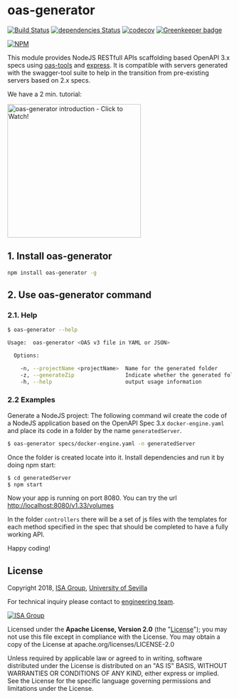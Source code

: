 # oas-generator

[![Build Status](https://travis-ci.org/isa-group/oas-generator.svg?branch=master)](https://travis-ci.org/isa-group/oas-generator)
[![dependencies Status](https://david-dm.org/isa-group/oas-generator/status.svg)](https://david-dm.org/isa-group/oas-generator)
[![codecov](https://codecov.io/gh/isa-group/oas-generator/branch/master/graph/badge.svg)](https://codecov.io/gh/isa-group/oas-generator)
[![Greenkeeper badge](https://badges.greenkeeper.io/isa-group/oas-generator.svg)](https://greenkeeper.io/)

[![NPM](https://nodei.co/npm/oas-generator.png?downloads=true&downloadRank=true&stars=true)](https://nodei.co/npm/oas-generator/)

This module provides NodeJS RESTfull APIs scaffolding based OpenAPI 3.x specs using [oas-tools](https://github.com/isa-group/oas-tools) and [express](https://github.com/expressjs/express). It is compatible with servers generated with the swagger-tool suite to help in the transition from pre-existing servers based on 2.x specs.

We have a 2 min. tutorial:

<a href="https://youtu.be/kZLSGR9DCtg" alt="oas-generator introduction - Click to Watch!"><img src="https://i.imgur.com/fcqaWCq.jpg" align="center" width="300" alt="oas-generator introduction - Click to Watch!"></a>


## 1\. Install oas-generator

```bash
npm install oas-generator -g
```

## 2\. Use oas-generator command

### 2.1\. Help

```bash
$ oas-generator --help

Usage:  oas-generator <OAS v3 file in YAML or JSON>

  Options:

    -n, --projectName <projectName>  Name for the generated folder
    -z, --generateZip                Indicate whether the generated folder must be deleted after compression
    -h, --help                       output usage information
```

### 2.2 Examples

Generate a NodeJS project: The following command wil create the code of a NodeJS application based on the OpenAPI Spec 3.x `docker-engine.yaml` and place its code in a folder by the name `generatedServer`.

```bash
$ oas-generator specs/docker-engine.yaml -n generatedServer
```

Once the folder is created locate into it. Install dependencies and run it by doing npm start:

```bash
$ cd generatedServer
$ npm start
```

Now your app is running on port 8080.
You can try the url [http://localhost:8080/v1.33/volumes](http://localhost:8080/v1.33/volumes)

In the folder `controllers` there will be a set of js files with the templates for each method specified in the spec that should be completed to have a fully working API.

Happy coding! 


## License

Copyright 2018, [ISA Group](http://www.isa.us.es), [University of Sevilla](http://www.us.es)

For technical inquiry please contact to [engineering team](./extra/team.md).

[![ISA Group](http://www.isa.us.es/2.0/assets/img/theme/logo2.png)](http://www.isa.us.es)

Licensed under the **Apache License, Version 2.0** (the "[License](./LICENSE)"); you may not use this file except in compliance with the License. You may obtain a copy of the License at apache.org/licenses/LICENSE-2.0

Unless required by applicable law or agreed to in writing, software distributed under the License is distributed on an "AS IS" BASIS, WITHOUT WARRANTIES OR CONDITIONS OF ANY KIND, either express or implied. See the License for the specific language governing permissions and limitations under the License.
